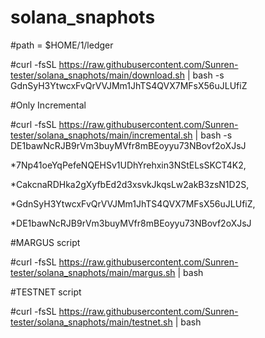 # solana_snaphots

#path = $HOME/1/ledger

#curl -fsSL https://raw.githubusercontent.com/Sunren-tester/solana_snaphots/main/download.sh | bash -s GdnSyH3YtwcxFvQrVVJMm1JhTS4QVX7MFsX56uJLUfiZ

#Only Incremental

#curl -fsSL https://raw.githubusercontent.com/Sunren-tester/solana_snaphots/main/incremental.sh | bash -s DE1bawNcRJB9rVm3buyMVfr8mBEoyyu73NBovf2oXJsJ

*7Np41oeYqPefeNQEHSv1UDhYrehxin3NStELsSKCT4K2, 

*CakcnaRDHka2gXyfbEd2d3xsvkJkqsLw2akB3zsN1D2S, 

*GdnSyH3YtwcxFvQrVVJMm1JhTS4QVX7MFsX56uJLUfiZ, 

*DE1bawNcRJB9rVm3buyMVfr8mBEoyyu73NBovf2oXJsJ


#MARGUS script

#curl -fsSL https://raw.githubusercontent.com/Sunren-tester/solana_snaphots/main/margus.sh | bash

#TESTNET script

#curl -fsSL https://raw.githubusercontent.com/Sunren-tester/solana_snaphots/main/testnet.sh | bash
